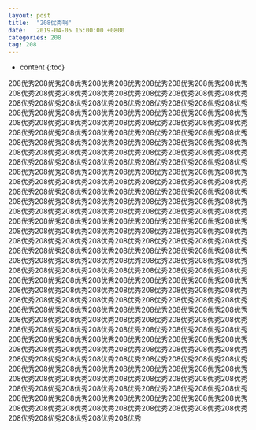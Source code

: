 ```yaml
---
layout: post
title:  "208优秀啊"
date:   2019-04-05 15:00:00 +0800
categories: 208
tag: 208
---
```


* content
{:toc}


208优秀208优秀208优秀208优秀208优秀208优秀208优秀208优秀208优秀208优秀208优秀208优秀208优秀208优秀208优秀208优秀208优秀208优秀208优秀208优秀208优秀208优秀208优秀208优秀208优秀208优秀208优秀208优秀208优秀208优秀208优秀208优秀208优秀208优秀208优秀208优秀208优秀208优秀208优秀208优秀208优秀208优秀208优秀208优秀208优秀208优秀208优秀208优秀208优秀208优秀208优秀208优秀208优秀208优秀208优秀208优秀208优秀208优秀208优秀208优秀208优秀208优秀208优秀208优秀208优秀208优秀208优秀208优秀208优秀208优秀208优秀208优秀208优秀208优秀208优秀208优秀208优秀208优秀208优秀208优秀208优秀208优秀208优秀208优秀208优秀208优秀208优秀208优秀208优秀208优秀208优秀208优秀208优秀208优秀208优秀208优秀208优秀208优秀208优秀208优秀208优秀208优秀208优秀208优秀208优秀208优秀208优秀208优秀208优秀208优秀208优秀208优秀208优秀208优秀208优秀208优秀208优秀208优秀208优秀208优秀208优秀208优秀208优秀208优秀208优秀208优秀208优秀208优秀208优秀208优秀208优秀208优秀208优秀208优秀208优秀208优秀208优秀208优秀208优秀208优秀208优秀208优秀208优秀208优秀208优秀208优秀208优秀208优秀208优秀208优秀208优秀208优秀208优秀208优秀208优秀208优秀208优秀208优秀208优秀208优秀208优秀208优秀208优秀208优秀208优秀208优秀208优秀208优秀208优秀208优秀208优秀208优秀208优秀208优秀208优秀208优秀208优秀208优秀208优秀208优秀208优秀208优秀208优秀208优秀208优秀208优秀208优秀208优秀208优秀208优秀208优秀208优秀208优秀208优秀208优秀208优秀208优秀208优秀208优秀208优秀208优秀208优秀208优秀208优秀208优秀208优秀208优秀208优秀208优秀208优秀208优秀208优秀208优秀208优秀208优秀208优秀208优秀208优秀208优秀208优秀208优秀208优秀208优秀208优秀208优秀208优秀208优秀208优秀208优秀208优秀208优秀208优秀208优秀208优秀208优秀208优秀208优秀208优秀208优秀208优秀208优秀208优秀208优秀208优秀208优秀208优秀208优秀208优秀208优秀208优秀208优秀208优秀208优秀208优秀208优秀208优秀208优秀208优秀208优秀208优秀208优秀208优秀208优秀208优秀208优秀208优秀208优秀208优秀208优秀208优秀208优秀208优秀208优秀208优秀208优秀208优秀208优秀208优秀208优秀208优秀208优秀208优秀208优秀208优秀208优秀208优秀208优秀208优秀208优秀208优秀208优秀208优秀208优秀208优秀208优秀208优秀208优秀208优秀208优秀208优秀208优秀208优秀208优秀208优秀208优秀208优秀208优秀208优秀208优秀208优秀208优秀
